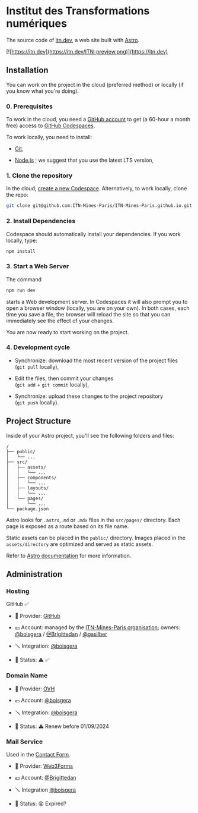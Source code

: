 # Institut des Transformations numériques

The source code of [itn.dev](https://itn.dev), a web site built with [Astro](https://astro.build/).

[![https://itn.dev](https://itn.dev/ITN-preview.png)](https://itn.dev)

## Installation

You can work on the project in the cloud (preferred method) or locally 
(if you know what you're doing).

### 0. Prerequisites

To work in the cloud, you need a [GitHub account](https://github.com/) 
to get (a 60-hour a month free) access to [GitHub Codespaces](https://github.com/features/codespaces).

To work locally, you need to install:

  - [Git](https://git-scm.com/),

  - [Node.js](https://nodejs.org/en/) ; 
    we suggest that you use the latest LTS version,

### 1. Clone the repository

In the cloud, [create a new Codespace](https://codespaces.new/ITN-Mines-Paris/ITN-Mines-Paris.github.io). Alternatively, to work locally, clone the repo:

```bash
git clone git@github.com:ITN-Mines-Paris/ITN-Mines-Paris.github.io.git
```

### 2. Install Dependencies

Codespace should automatically install your dependencies. If you work locally, type:

```bash
npm install
```

### 3. Start a Web Server

The command

```bash
npm run dev
```

starts a Web development server. In Codespaces it will also prompt you to open a browser window (locally, you are on your own). In both cases, each time you save a file, the browser will reload the site so that you can immediately see the effect of your changes.

You are now ready to start working on the project.

### 4. Development cycle

  - Synchronize: download the most recent version of the project files   
    (`git pull` locally), 

  - Edit the files, then commit your changes  
    (`git add` + `git commit` locally),
  
  - Synchronize: upload these changes to the project repository   
    (`git push` locally).

## Project Structure

Inside of your Astro project, you'll see the following folders and files:

```
/
├── public/
│   └── ...
├── src/
│   ├── assets/
│   │   └── ...
│   ├── components/
│   │   └── ...
│   ├── layouts/
│   │   └── ...
│   └── pages/
│       └── ...
└── package.json
```

Astro looks for `.astro`,`.md` or `.mdx` files in the `src/pages/` directory. Each page is exposed as a route based on its file name.

Static assets can be placed in the `public/` directory. Images placed in 
the `assets/directory` are optimized and served as static assets.

Refer to [Astro documentation](https://docs.astro.build/getting-started) for more information.



## Administration

### Hosting

GitHub ✅

  - 🏢 Provider: [GitHub](https://github.com)

  - 💶 Account: managed by the [ITN-Mines-Paris organisation](https://github.com/orgs/ITN-Mines-Paris); owners: [@boisgera](https://github.com/boisgera) / [@Brigittedan](https://github.com/Brigittedan) / [@gasilber](https://github.com/gasilber)
  
  - 🪛 Integration: [@boisgera](https://github.com/boisgera)

  - 🔋 Status: ⚠️ ✅

### Domain Name

  - 🏢 Provider: [OVH](https://www.ovhcloud.com/)

  - 💶 Account: [@boisgera](https://github.com/boisgera)
  
  - 🪛 Integration: [@boisgera](https://github.com/boisgera)

  - 🔋 Status: ⚠️ Renew before 01/09/2024


### Mail Service

Used in the [Contact Form](https://itn.dev/contact/).

  - 🏢 Provider: [Web3Forms](https://web3forms.com/)

  - 💶 Account: [@Brigittedan](https://github.com/Brigittedan)  
    
  - 🪛 Integration [@boisgera](https://github.com/boisgera) 

  - 🔋 Status: 😵 Expired?